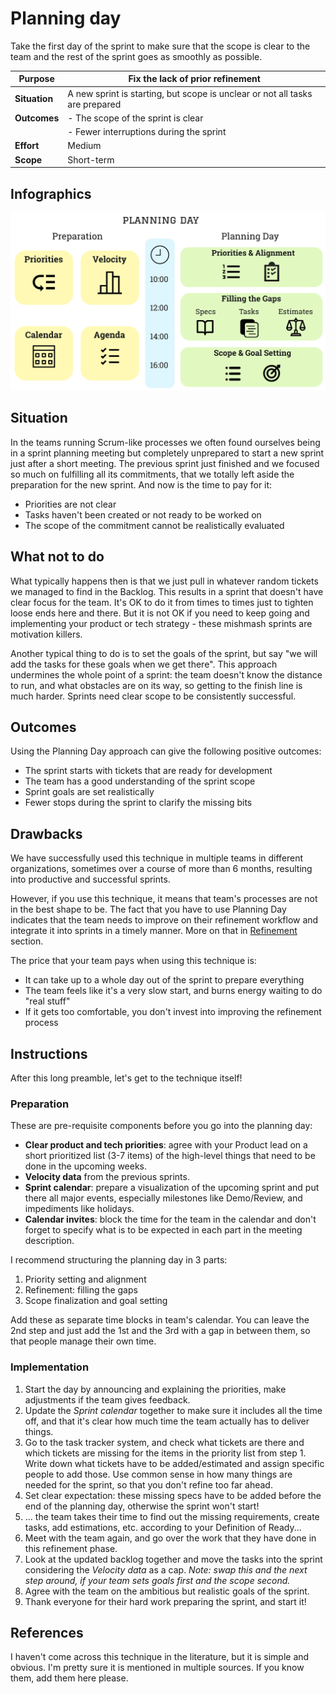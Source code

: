 # Planning day

Take the first day of the sprint to make sure that the scope is clear to the team and the rest of the sprint goes as smoothly as possible.

| **Purpose**   | Fix the lack of prior refinement                                             |
| ------------- | ---------------------------------------------------------------------------- |
| **Situation** | A new sprint is starting, but scope is unclear or not all tasks are prepared |
| **Outcomes**  | - The scope of the sprint is clear                                           |
|               | - Fewer interruptions during the sprint                                      |
| **Effort**    | Medium                                                                       |
| **Scope**     | Short-term                                                                   |

## Infographics

![Infographics](./planning-day.png)

## Situation

In the teams running Scrum-like processes we often found ourselves being in a sprint planning meeting but completely unprepared to start a new sprint just after a short meeting. The previous sprint just finished and we focused so much on fulfilling all its commitments, that we totally left aside the preparation for the new sprint. And now is the time to pay for it:

- Priorities are not clear
- Tasks haven't been created or not ready to be worked on
- The scope of the commitment cannot be realistically evaluated

## What not to do

What typically happens then is that we just pull in whatever random tickets we managed to find in the Backlog. This results in a sprint that doesn't have clear focus for the team. It's OK to do it from times to times just to tighten loose ends here and there. But it is not OK if you need to keep going and implementing your product or tech strategy - these mishmash sprints are motivation killers.

Another typical thing to do is to set the goals of the sprint, but say "we will add the tasks for these goals when we get there". This approach undermines the whole point of a sprint: the team doesn't know the distance to run, and what obstacles are on its way, so getting to the finish line is much harder. Sprints need clear scope to be consistently successful.

## Outcomes

Using the Planning Day approach can give the following positive outcomes:

- The sprint starts with tickets that are ready for development
- The team has a good understanding of the sprint scope
- Sprint goals are set realistically
- Fewer stops during the sprint to clarify the missing bits

## Drawbacks

We have successfully used this technique in multiple teams in different organizations, sometimes over a course of more than 6 months, resulting into productive and successful sprints.

However, if you use this technique, it means that team's processes are not in the best shape to be. The fact that you have to use Planning Day indicates that the team needs to improve on their refinement workflow and integrate it into sprints in a timely manner. More on that in [Refinement](../refinement/) section.

The price that your team pays when using this technique is:

- It can take up to a whole day out of the sprint to prepare everything
- The team feels like it's a very slow start, and burns energy waiting to do "real stuff"
- If it gets too comfortable, you don't invest into improving the refinement process

## Instructions

After this long preamble, let's get to the technique itself!

### Preparation

These are pre-requisite components before you go into the planning day:

- **Clear product and tech priorities**: agree with your Product lead on a short prioritized list (3-7 items) of the high-level things that need to be done in the upcoming weeks.
- **Velocity data** from the previous sprints.
- **Sprint calendar**: prepare a visualization of the upcoming sprint and put there all major events, especially milestones like Demo/Review, and impediments like holidays.
- **Calendar invites**: block the time for the team in the calendar and don't forget to specify what is to be expected in each part in the meeting description.

I recommend structuring the planning day in 3 parts:

1. Priority setting and alignment
2. Refinement: filling the gaps
3. Scope finalization and goal setting

Add these as separate time blocks in team's calendar. You can leave the 2nd step and just add the 1st and the 3rd with a gap in between them, so that people manage their own time.

### Implementation

1. Start the day by announcing and explaining the priorities, make adjustments if the team gives feedback.
2. Update the _Sprint calendar_ together to make sure it includes all the time off, and that it's clear how much time the team actually has to deliver things.
3. Go to the task tracker system, and check what tickets are there and which tickets are missing for the items in the priority list from step 1. Write down what tickets have to be added/estimated and assign specific people to add those. Use common sense in how many things are needed for the sprint, so that you don't refine too far ahead.
4. Set clear expectation: these missing specs have to be added before the end of the planning day, otherwise the sprint won't start!
5. ... the team takes their time to find out the missing requirements, create tasks, add estimations, etc. according to your Definition of Ready...
6. Meet with the team again, and go over the work that they have done in this refinement phase.
7. Look at the updated backlog together and move the tasks into the sprint considering the _Velocity data_ as a cap. _Note: swap this and the next step around, if your team sets goals first and the scope second._
8. Agree with the team on the ambitious but realistic goals of the sprint.
9. Thank everyone for their hard work preparing the sprint, and start it!

## References

I haven't come across this technique in the literature, but it is simple and obvious. I'm pretty sure it is mentioned in multiple sources. If you know them, add them here please.
